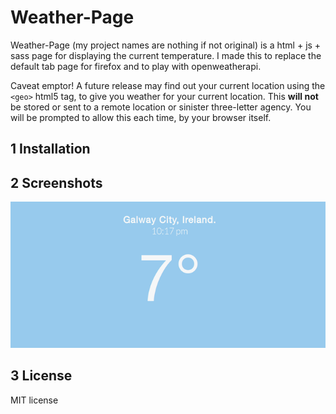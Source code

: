Weather-Page
=======================================

Weather-Page (my project names are nothing if not original) is a html + js + sass page for displaying the 
current temperature. I made this to replace the default tab page for firefox and to play with
openweatherapi.

Caveat emptor! A future release may find out your current location 
using the ```<geo>``` html5 tag, to give you weather for your current location. This 
**will not** be stored or sent to a remote location or sinister three-letter agency. You will be 
prompted to allow this each time, by your browser itself.

## 1 Installation

## 2 Screenshots

<img src = "sample.png"></img>

## 3 License

MIT license
